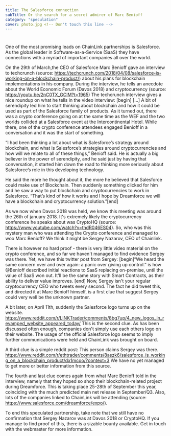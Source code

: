 ```yaml
---
title: The Salesforce connection
subTitle: Or the search for a secret admirer of Marc Benioff
category: "speculation"
cover: photo.jpg <!-- Don't touch this line -->
---
```


#
One of the most promising leads on ChainLink partnerships is Salesforce. As the global leader in Software-as-a-Service (SaaS) they have connections with a myriad of important companies all over the world.

On the 29th of March,the CEO of Salesforce  Marc Benioff gave an interview to techcrunch (source: https://techcrunch.com/2018/04/08/salesforce-is-working-on-a-blockchain-product/) about his plans for blockchain implementations in his company. During the interview, he tells an anecdote about the World Economic Forum (Davos 2018) and cryptocurrency (source: https://youtu.be/2nC0TX_GCIM?t=1965)
The techcrunch interview gives a nice roundup on what he tells in the video interview:
[begin] [...] A bit of serendipity led him to start thinking about blockchain and how it could be used as part of the Salesforce  family of products. As it turned out, there was a crypto conference going on at the same time as the WEF and the two worlds collided at a Salesforce event at the Intercontinental Hotel. While there, one of the crypto conference attendees engaged Benioff in a conversation and it was the start of something.

“I had been thinking a lot about what is Salesforce’s strategy around blockchain, and what is Salesforce’s strategies around cryptocurrencies and how will we relate to all of these things,” Benioff said. He is actually a big believer in the power of serendipity, and he said just by having that conversation, it started him down the road to thinking more seriously about Salesforce’s role in this developing technology.

He said the more he thought about it, the more he believed that Salesforce could make use of Blockchain. Then suddenly something clicked for him and he saw a way to put blockchain and cryptocurrencies to work in Salesforce. “That’s kind of how it works and I hope by Dreamforce we will have a blockchain and cryptocurrency solution.”[end]

As we now when Davos 2018 was held, we know this meeting was around the 26th of january 2018. It's extremely likely the cryptocurrency conference he speaks about was CryptoHQ (source: https://www.youtube.com/watch?v=thdR046ES04). So, who was this mystery man who was attending the Crypto conference and managed to woo Marc Benioff? We think it might be Sergey Nazarov, CEO of Chainlink. 

There is however no hard proof - there is very little video material on the crypto conference, and so far we haven't managed to find evidence Sergey was there. Yet, we have this twitter post from Sergey: [begin]“We heard the same concern over and over again: a panic over giving up control.” is how @Benioff described initial reactions to SaaS replacing on-premise, until the value of SaaS won out. It'll be the same story with Smart Contracts, as their ability to deliver value improves. [end]
Now, Sergey isn't your regular cryptocurrency CEO who tweets every second. The fact he did tweet this, and directed it at Marc Benioff himself, is a first clue that suggest Sergey could very well be the unknown partner.

A bit later, on April 11th, suddenly the Salesforce logo turns up on the website.
https://www.reddit.com/r/LINKTrader/comments/8bg7up/4_new_logos_in_revamped_website_appeared_today/
This is the second clue. As has been discussed often enough, companies don't simply use each others logo on their website. The usage of the official Salesforce logo seems to imply further communications were held and ChainLink was brought on board.

A third clue is a simple reddit post: This person claims Sergey was there.
https://www.reddit.com/r/ethtrader/comments/8aszk6/salesforce_is_working_on_a_blockchain_product/dx1mcoo/?context=3
We have no yet managed to get more or better information from this source.

The fourth and last clue comes again from what Marc Benioff told in the interview, namely that they hoped so shop their blockchain-related project during Dreamforce. This is taking place 25-28th of September this year, coinciding with the much predicted main net release in September/Q3. Also, lots of the companies linked to ChainLink will be attending (source: https://www.salesforce.com/dreamforce/expo/).

To end this speculated partnership, take note that we still have no confirmation that Sergey Nazarov was at Davos 2018 or CryptoHQ. If you manage to find proof of this, there is a sizable bounty available. Get in touch with the webmaster for more information.

